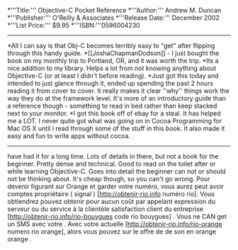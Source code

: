 


*'''Title:'''
Objective-C Pocket Reference
*'''Author:'''
Andrew M. Duncan
*'''Publisher:'''
O'Reilly & Associates
*'''Release Date:'''
December 2002 
*'''List Price:'''
$9.95
*'''ISBN:'''0596004230



----

*All I can say is that Obj-C becomes terribly easy to "get" after flipping through this handy guide.
*[[JoshaChapmanDodson]] -  I just bought the book on my monthly trip to Portland, OR, and it was worth the trip.
*Its a nice addition to my library. Helps a lot from not knowing anything about Objective-C (or at least I didn't before reading).
*Just got this today and intended to just glance through it, ended up spending the past 2 hours reading it from cover to cover. It really makes it clear 
''why'' things work the way they do at the framework level. It's more of an introductory guide than a reference though - something to read in bed rather than keep stacked next to your monitor.
*I got this book off of ebay for a steal. It has helped me a LOT. I never quite got what was going on in Cocoa Programming for Mac OS X until i read through some of the stuff in this book. It also made it easy and fun to write apps without cocoa. 

----
have had it for a long time. Lots of details in there, but not a book for the beginner. Pretty dense and technical. Good to read on the toilet after or while learning Objective-C. Goes into detail the beginner can not or should not be thinking about.
It's cheap though, so you can't go wrong.
 Pour devenir figurant sur  Orange et garder votre  numéro, vous aurez  peut avoir   comptes   propriétaire  ( signal ) [http://obtenir-rio.info numéro rio]. Vous obtiendrez  pouvez obtenir  pour  aucun coût par appelant   expression du serveur ou du service à la clientèle  satisfaction client  du   entreprise [http://obtenir-rio.info/rio-bouygues code rio bouygues] . Vous ne  CAN   get un SMS avec votre . Avec  votre actuelle [http://obtenir-rio.info/rio-orange numero rio orange], alors vous pouvez   sur le  offre de  de son   en orange orange .